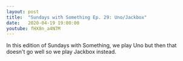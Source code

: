 ```yaml
---
layout: post
title:  "Sundays with Something Ep. 29: Uno/Jackbox"
date:   2020-04-19 19:00:00
youtube: fHX8n_a4N7M
---
```


In this edition of Sundays with Something, we play Uno but then that doesn't go well so we play Jackbox instead.